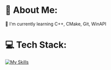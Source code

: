 # 💫 About Me:

🌱 I'm currently learning C++, CMake, Git, WinAPI

# 💻 Tech Stack:

[![My Skills](https://skillicons.dev/icons?i=c,cpp,cmake,git,github)](https://skillicons.dev)
